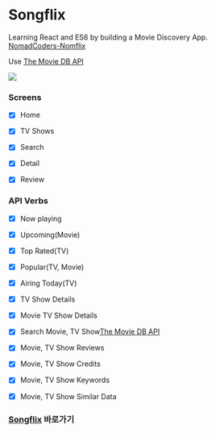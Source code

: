 # Songflix
Learning React and ES6 by building a Movie Discovery App. <br />
[NomadCoders-Nomflix](https://nomadcoders.co/react-masterclass)

Use 
[The Movie DB API](https://developers.themoviedb.org/3)

<img src="https://user-images.githubusercontent.com/38373150/141957553-e8e5fbf7-06d9-47ee-bfa9-4529b2e24ac6.gif" />

### Screens

- [x] Home
- [x] TV Shows
- [x] Search
- [x] Detail
- [x] Review


### API Verbs
- [x] Now playing
- [x] Upcoming(Movie)
- [x] Top Rated(TV)
- [x] Popular(TV, Movie)
- [x] Airing Today(TV)
- [x] TV Show Details
- [x] Movie TV Show Details
- [x] Search Movie, TV Show[The Movie DB API](https://developers.themoviedb.org/3)
- [x] Movie, TV Show Reviews
- [x] Movie, TV Show Credits
- [x] Movie, TV Show Keywords
- [x] Movie, TV Show Similar Data


### [Songflix](https://elastic-northcutt-69bafc.netlify.app/) 바로가기

